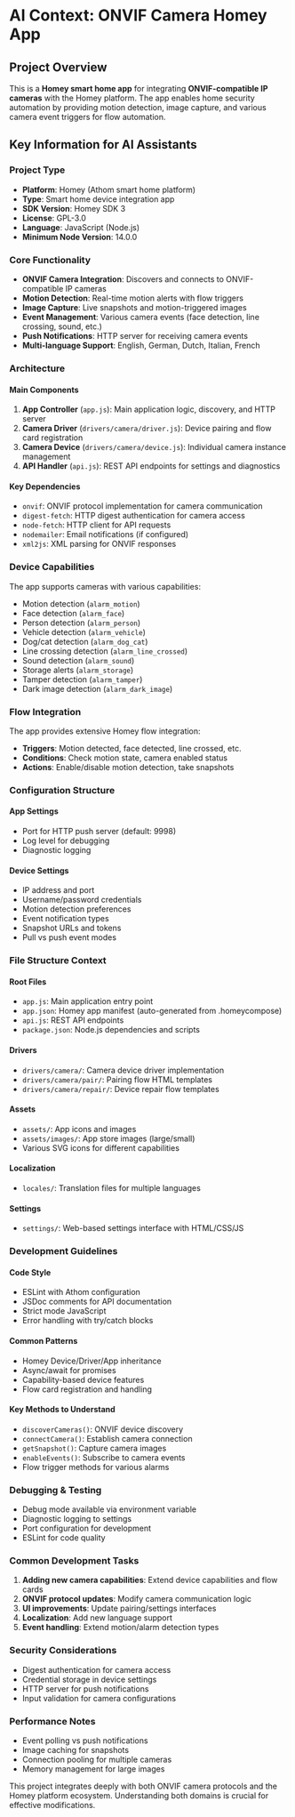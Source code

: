 # AI Context: ONVIF Camera Homey App

## Project Overview

This is a **Homey smart home app** for integrating **ONVIF-compatible IP cameras** with the Homey platform. The app enables home security automation by providing motion detection, image capture, and various camera event triggers for flow automation.

## Key Information for AI Assistants

### Project Type

- **Platform**: Homey (Athom smart home platform)
- **Type**: Smart home device integration app
- **SDK Version**: Homey SDK 3
- **License**: GPL-3.0
- **Language**: JavaScript (Node.js)
- **Minimum Node Version**: 14.0.0

### Core Functionality

- **ONVIF Camera Integration**: Discovers and connects to ONVIF-compatible IP cameras
- **Motion Detection**: Real-time motion alerts with flow triggers
- **Image Capture**: Live snapshots and motion-triggered images
- **Event Management**: Various camera events (face detection, line crossing, sound, etc.)
- **Push Notifications**: HTTP server for receiving camera events
- **Multi-language Support**: English, German, Dutch, Italian, French

### Architecture

#### Main Components

1. **App Controller** (`app.js`): Main application logic, discovery, and HTTP server
2. **Camera Driver** (`drivers/camera/driver.js`): Device pairing and flow card registration
3. **Camera Device** (`drivers/camera/device.js`): Individual camera instance management
4. **API Handler** (`api.js`): REST API endpoints for settings and diagnostics

#### Key Dependencies

- `onvif`: ONVIF protocol implementation for camera communication
- `digest-fetch`: HTTP digest authentication for camera access
- `node-fetch`: HTTP client for API requests
- `nodemailer`: Email notifications (if configured)
- `xml2js`: XML parsing for ONVIF responses

### Device Capabilities

The app supports cameras with various capabilities:

- Motion detection (`alarm_motion`)
- Face detection (`alarm_face`)
- Person detection (`alarm_person`)
- Vehicle detection (`alarm_vehicle`)
- Dog/cat detection (`alarm_dog_cat`)
- Line crossing detection (`alarm_line_crossed`)
- Sound detection (`alarm_sound`)
- Storage alerts (`alarm_storage`)
- Tamper detection (`alarm_tamper`)
- Dark image detection (`alarm_dark_image`)

### Flow Integration

The app provides extensive Homey flow integration:

- **Triggers**: Motion detected, face detected, line crossed, etc.
- **Conditions**: Check motion state, camera enabled status
- **Actions**: Enable/disable motion detection, take snapshots

### Configuration Structure

#### App Settings

- Port for HTTP push server (default: 9998)
- Log level for debugging
- Diagnostic logging

#### Device Settings

- IP address and port
- Username/password credentials
- Motion detection preferences
- Event notification types
- Snapshot URLs and tokens
- Pull vs push event modes

### File Structure Context

#### Root Files

- `app.js`: Main application entry point
- `app.json`: Homey app manifest (auto-generated from .homeycompose)
- `api.js`: REST API endpoints
- `package.json`: Node.js dependencies and scripts

#### Drivers

- `drivers/camera/`: Camera device driver implementation
- `drivers/camera/pair/`: Pairing flow HTML templates
- `drivers/camera/repair/`: Device repair flow templates

#### Assets

- `assets/`: App icons and images
- `assets/images/`: App store images (large/small)
- Various SVG icons for different capabilities

#### Localization

- `locales/`: Translation files for multiple languages

#### Settings

- `settings/`: Web-based settings interface with HTML/CSS/JS

### Development Guidelines

#### Code Style

- ESLint with Athom configuration
- JSDoc comments for API documentation
- Strict mode JavaScript
- Error handling with try/catch blocks

#### Common Patterns

- Homey Device/Driver/App inheritance
- Async/await for promises
- Capability-based device features
- Flow card registration and handling

#### Key Methods to Understand

- `discoverCameras()`: ONVIF device discovery
- `connectCamera()`: Establish camera connection
- `getSnapshot()`: Capture camera images
- `enableEvents()`: Subscribe to camera events
- Flow trigger methods for various alarms

### Debugging & Testing

- Debug mode available via environment variable
- Diagnostic logging to settings
- Port configuration for development
- ESLint for code quality

### Common Development Tasks

1. **Adding new camera capabilities**: Extend device capabilities and flow cards
2. **ONVIF protocol updates**: Modify camera communication logic
3. **UI improvements**: Update pairing/settings interfaces
4. **Localization**: Add new language support
5. **Event handling**: Extend motion/alarm detection types

### Security Considerations

- Digest authentication for camera access
- Credential storage in device settings
- HTTP server for push notifications
- Input validation for camera configurations

### Performance Notes

- Event polling vs push notifications
- Image caching for snapshots
- Connection pooling for multiple cameras
- Memory management for large images

This project integrates deeply with both ONVIF camera protocols and the Homey platform ecosystem. Understanding both domains is crucial for effective modifications.
